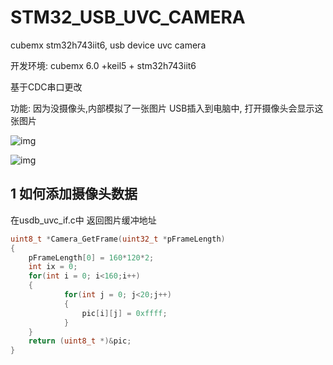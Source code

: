 # STM32_USB_UVC_CAMERA
cubemx stm32h743iit6,  usb device uvc camera

开发环境: cubemx 6.0 +keil5 + stm32h743iit6 

基于CDC串口更改

功能: 因为没摄像头,内部模拟了一张图片   USB插入到电脑中, 打开摄像头会显示这张图片



![img](https://img-blog.csdnimg.cn/20210414235447106.png?x-oss-process=image/watermark,type_ZmFuZ3poZW5naGVpdGk,shadow_10,text_aHR0cHM6Ly9ibG9nLmNzZG4ubmV0L2EyMjY3NTQyODQ4,size_16,color_FFFFFF,t_70)

![img](https://img-blog.csdnimg.cn/2021041423550417.png?x-oss-process=image/watermark,type_ZmFuZ3poZW5naGVpdGk,shadow_10,text_aHR0cHM6Ly9ibG9nLmNzZG4ubmV0L2EyMjY3NTQyODQ4,size_16,color_FFFFFF,t_70)

## 1 如何添加摄像头数据

在usdb_uvc_if.c中 返回图片缓冲地址

```c
uint8_t *Camera_GetFrame(uint32_t *pFrameLength)
{
	pFrameLength[0] = 160*120*2;
	int ix = 0;
	for(int i = 0; i<160;i++)
	{
			for(int j = 0; j<20;j++)
			{
				pic[i][j] = 0xffff;
			}
	}
	return (uint8_t *)&pic;
}
```

